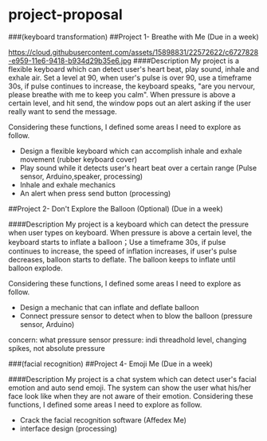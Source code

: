 # project-proposal
###(keyboard transformation)
##Project 1- Breathe with Me
(Due in a week)

https://cloud.githubusercontent.com/assets/15898831/22572622/c6727828-e959-11e6-9418-b934d29b35e6.jpg
####Description
My project is a flexible keyboard which can detect user's heart beat, play sound, inhale and exhale air. 
Set a level at 90, when user's pulse is over 90, use a timeframe 30s, if pulse continues to increase, the keyboard speaks, "are you nervour, please breathe with me to keep you calm". When pressure is above a certain level, and hit send, the window pops out an alert asking if the user really want to send the message. 

Considering these functions, I defined some areas I need to explore as follow.
* Design a flexible keyboard which can accomplish inhale and exhale movement
(rubber keyboard cover)
* Play sound while it detects user's heart beat over a certain range
(Pulse sensor, Arduino,speaker, processing)
* Inhale and exhale mechanics
* An alert when press send button 
(processing)

##Project 2- Don't Explore the Balloon (Optional)
(Due in a week)

####Description
My project is a keyboard which can detect the pressure when user types on keyboard. When pressure is above a certain level, the keyboard starts to inflate a balloon；Use a timeframe 30s, if pulse continues to increase, the speed of inflation increases, if user's pulse decreases, balloon starts to deflate. The balloon keeps to inflate until balloon explode. 


Considering these functions, I defined some areas I need to explore as follow.
* Design a mechanic that can inflate and deflate balloon
* Connect pressure sensor to detect when to blow the balloon
(pressure sensor, Arduino)

concern: what pressure sensor
        pressure: indi
        threadhold level, changing spikes, not absolute pressure
 

###(facial recognition)
##Project 4- Emoji Me
(Due in a week)

####Description
My project is a chat system which can detect user's facial emotion and auto send emoji. The system can show the user what his/her face look like when they are not aware of their emotion. Considering these functions, I defined some areas I need to explore as follow.
* Crack the facial recognition software
(Affedex Me)
* interface design
(processing)
